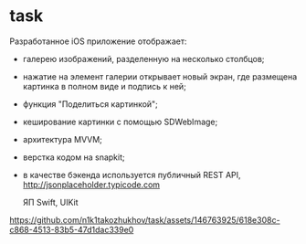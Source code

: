 # task
Разработанное iOS приложение отображает:

- галерею изображений, разделенную на несколько столбцов;
- нажатие на элемент галерии открывает новый экран, где размещена картинка в полном виде и подпись к ней;
- функция "Поделиться картинкой";
- кеширование картинки с помощью SDWebImage;
- архитектура MVVM;
- верстка кодом на snapkit;
- в качестве бэкенда используется публичный REST API, http://jsonplaceholder.typicode.com
  
  ЯП Swift, UIKit

  
https://github.com/n1k1takozhukhov/task/assets/146763925/618e308c-c868-4513-83b5-47d1dac339e0

